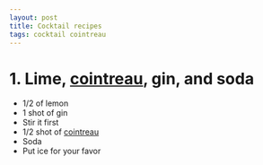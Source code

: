 ```yaml
---
layout: post
title: Cocktail recipes
tags: cocktail cointreau
---
```


# 1. Lime, [cointreau](http://www.cointreau.com/us/en/cocktails), gin, and soda

- 1/2 of lemon
- 1 shot of gin
- Stir it first
- 1/2 shot of [cointreau](http://www.cointreau.com/us/en/cocktails)
- Soda
- Put ice for your favor
